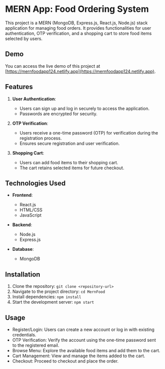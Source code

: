 # MERN App: Food Ordering System

This project is a MERN (MongoDB, Express.js, React.js, Node.js) stack application for managing food orders. It provides functionalities for user authentication, OTP verification, and a shopping cart to store food items selected by users.

## Demo

You can access the live demo of this project at [https://mernfoodapp124.netlify.app](https://mernfoodapp124.netlify.app).

## Features

1. **User Authentication**:
   - Users can sign up and log in securely to access the application.
   - Passwords are encrypted for security.

2. **OTP Verification**:
   - Users receive a one-time password (OTP) for verification during the registration process.
   - Ensures secure registration and user verification.

3. **Shopping Cart**:
   - Users can add food items to their shopping cart.
   - The cart retains selected items for future checkout.

## Technologies Used

- **Frontend**:
  - React.js
  - HTML/CSS
  - JavaScript

- **Backend**:
  - Node.js
  - Express.js

- **Database**:
  - MongoDB

## Installation

1. Clone the repository: `git clone <repository-url>`
2. Navigate to the project directory: `cd MernFood`
3. Install dependencies: `npm install`
4. Start the development server: `npm start`

## Usage

- Register/Login: Users can create a new account or log in with existing credentials.
- OTP Verification: Verify the account using the one-time password sent to the registered email.
- Browse Menu: Explore the available food items and add them to the cart.
- Cart Management: View and manage the items added to the cart.
- Checkout: Proceed to checkout and place the order.
